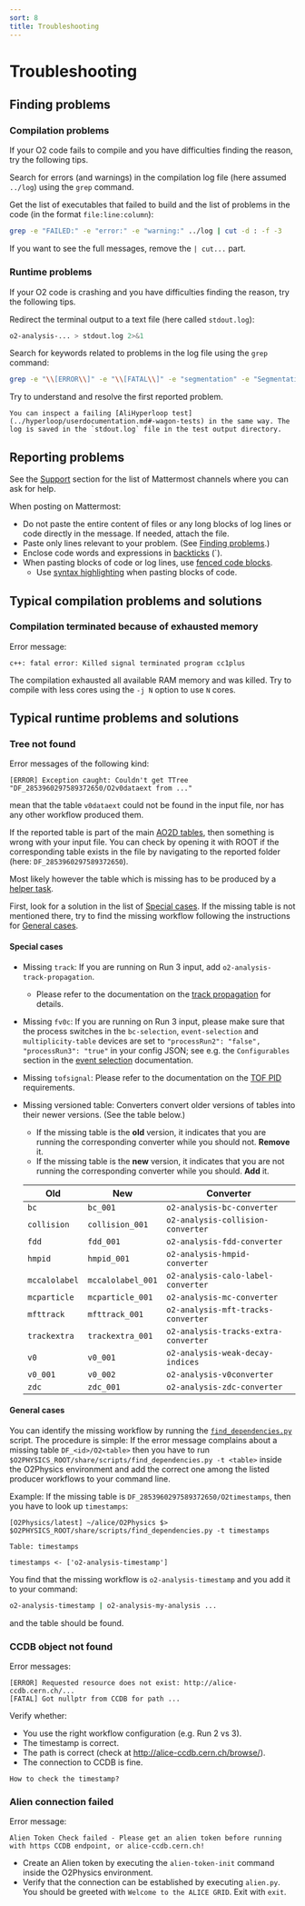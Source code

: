 ```yaml
---
sort: 8
title: Troubleshooting
---
```


# Troubleshooting

## Finding problems

### Compilation problems

If your O2 code fails to compile and you have difficulties finding the reason, try the following tips.

Search for errors (and warnings) in the compilation log file (here assumed `../log`) using the `grep` command.

Get the list of executables that failed to build and the list of problems in the code (in the format `file:line:column`):

```bash
grep -e "FAILED:" -e "error:" -e "warning:" ../log | cut -d : -f -3
```

If you want to see the full messages, remove the `| cut...` part.

### Runtime problems

If your O2 code is crashing and you have difficulties finding the reason, try the following tips.

Redirect the terminal output to a text file (here called `stdout.log`):

```bash
o2-analysis-... > stdout.log 2>&1
```

Search for keywords related to problems in the log file using the `grep` command:

```bash
grep -e "\\[ERROR\\]" -e "\\[FATAL\\]" -e "segmentation" -e "Segmentation" -e "SEGMENTATION" -e "command not found" -e "Error:" -e "Error in " -e "\\[WARN\\]" stdout.log
```

Try to understand and resolve the first reported problem.

```note
You can inspect a failing [AliHyperloop test](../hyperloop/userdocumentation.md#-wagon-tests) in the same way. The log is saved in the `stdout.log` file in the test output directory.
```

## Reporting problems

See the [Support](../gettingstarted/support.md) section for the list of Mattermost channels where you can ask for help.

When posting on Mattermost:

- Do not paste the entire content of files or any long blocks of log lines or code directly in the message. If needed, attach the file.
- Paste only lines relevant to your problem. (See [Finding problems](#finding-problems).)
- Enclose code words and expressions in [backticks](https://www.markdownguide.org/basic-syntax/#code) (`).
- When pasting blocks of code or log lines, use [fenced code blocks](https://www.markdownguide.org/extended-syntax/#fenced-code-blocks).
  - Use [syntax highlighting](https://www.markdownguide.org/extended-syntax/#syntax-highlighting) when pasting blocks of code.

## Typical compilation problems and solutions

### Compilation terminated because of exhausted memory

Error message:

```text
c++: fatal error: Killed signal terminated program cc1plus
```

The compilation exhausted all available RAM memory and was killed. Try to compile with less cores using the `-j N` option to use `N` cores.

## Typical runtime problems and solutions

### Tree not found

Error messages of the following kind:

```text
[ERROR] Exception caught: Couldn't get TTree "DF_2853960297589372650/O2v0dataext from ..."
```

mean that the table `v0dataext` could not be found in the input file, nor has any other workflow produced them.

If the reported table is part of the main [AO2D tables](../datamodel/ao2dTables.md), then something is wrong with your input file.
You can check by opening it with ROOT if the corresponding table exists in the file by navigating to the reported folder (here: `DF_2853960297589372650`).

Most likely however the table which is missing has to be produced by a [helper task](../datamodel/helperTaskTables.md).

First, look for a solution in the list of [Special cases](#special-cases).
If the missing table is not mentioned there, try to find the missing workflow following the instructions for [General cases](#general-cases).

#### Special cases

- Missing `track`: If you are running on Run 3 input, add `o2-analysis-track-propagation`.
  - Please refer to the documentation on the [track propagation](../basics-usage/HelperTasks.md#track-propagation) for details.
- Missing `fv0c`: If you are running on Run 3 input, please make sure that the process switches in the `bc-selection`, `event-selection` and `multiplicity-table` devices are set to `"processRun2": "false", "processRun3": "true"` in your config JSON; see e.g. the `Configurables` section in the [event selection](../basics-usage/HelperTasks.md#event-selection) documentation.
- Missing `tofsignal`: Please refer to the documentation on the [TOF PID](../basics-usage/HelperTasks.md#particle-identification) requirements.
- Missing versioned table: Converters convert older versions of tables into their newer versions. (See the table below.)
  - If the missing table is the **old** version, it indicates that you are running the corresponding converter while you should not. **Remove** it.
  - If the missing table is the **new** version, it indicates that you are not running the corresponding converter while you should. **Add** it.

  Old | New | Converter
  -|-|-
  `bc` | `bc_001` | `o2-analysis-bc-converter`
  `collision` | `collision_001` | `o2-analysis-collision-converter`
  `fdd` | `fdd_001` | `o2-analysis-fdd-converter`
  `hmpid` | `hmpid_001` | `o2-analysis-hmpid-converter`
  `mccalolabel` | `mccalolabel_001` | `o2-analysis-calo-label-converter`
  `mcparticle` | `mcparticle_001` | `o2-analysis-mc-converter`
  `mfttrack` | `mfttrack_001` | `o2-analysis-mft-tracks-converter`
  `trackextra` | `trackextra_001` | `o2-analysis-tracks-extra-converter`
  `v0` | `v0_001` | `o2-analysis-weak-decay-indices`
  `v0_001` | `v0_002` | `o2-analysis-v0converter`
  `zdc` | `zdc_001` | `o2-analysis-zdc-converter`


#### General cases

You can identify the missing workflow by running the [`find_dependencies.py`](https://github.com/AliceO2Group/O2Physics/blob/master/Scripts/find_dependencies.py) script.
The procedure is simple: If the error message complains about a missing table `DF_<id>/O2<table>` then you have to run `$O2PHYSICS_ROOT/share/scripts/find_dependencies.py -t <table>`
inside the O2Physics environment and add the correct one among the listed producer workflows to your command line.

Example: If the missing table is `DF_2853960297589372650/O2timestamps`, then you have to look up `timestamps`:

```text
[O2Physics/latest] ~/alice/O2Physics $> $O2PHYSICS_ROOT/share/scripts/find_dependencies.py -t timestamps

Table: timestamps

timestamps <- ['o2-analysis-timestamp']
```

You find that the missing workflow is `o2-analysis-timestamp` and you add it to your command:

```bash
o2-analysis-timestamp | o2-analysis-my-analysis ...
```

and the table should be found.

### CCDB object not found

Error messages:

```text
[ERROR] Requested resource does not exist: http://alice-ccdb.cern.ch/...
[FATAL] Got nullptr from CCDB for path ...
```

Verify whether:

- You use the right workflow configuration (e.g. Run 2 vs 3).
- The timestamp is correct.
- The path is correct (check at <http://alice-ccdb.cern.ch/browse/>).
- The connection to CCDB is fine.

```todo
How to check the timestamp?
```

### Alien connection failed

Error message:

```text
Alien Token Check failed - Please get an alien token before running with https CCDB endpoint, or alice-ccdb.cern.ch!
```

- Create an Alien token by executing the `alien-token-init` command inside the O2Physics environment.
- Verify that the connection can be established by executing `alien.py`. You should be greeted with `Welcome to the ALICE GRID`. Exit with `exit`.
